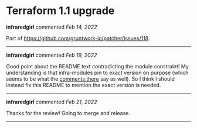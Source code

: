 # Terraform 1.1 upgrade

**infraredgirl** commented *Feb 14, 2022*

Part of https://github.com/gruntwork-io/patcher/issues/118.
<br />
***


**infraredgirl** commented *Feb 19, 2022*

Good point about the README text contradicting the module constraint! My understanding is that infra-modules pin to exact version on purpose (which seems to be what the [comments there](https://github.com/gruntwork-io/terragrunt-infrastructure-modules-example/pull/31/files#diff-65ef8ac6702705838d9e3eba09799bbbb817921e1bdcf140e0ec70d806ac5b9dL12) say as well). So I think I should instead fix this README to mention the exact version is needed.
***

**infraredgirl** commented *Feb 21, 2022*

Thanks for the review! Going to merge and release.
***

